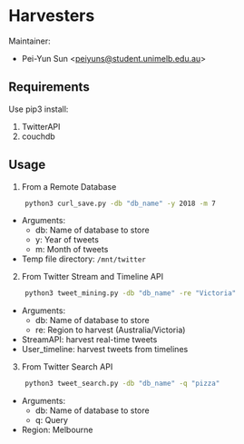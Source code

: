 # Harvesters
Maintainer:
- Pei-Yun Sun \<peiyuns@student.unimelb.edu.au\>
## Requirements
Use pip3 install:
1. TwitterAPI
2. couchdb


## Usage
1. From a Remote Database
```bash
    python3 curl_save.py -db "db_name" -y 2018 -m 7
```
* Arguments: 
    * db: Name of database to store
    * y: Year of tweets
    * m: Month of tweets
* Temp file directory: `/mnt/twitter`

2. From Twitter Stream and Timeline API
```bash
    python3 tweet_mining.py -db "db_name" -re "Victoria"
```
* Arguments: 
    * db: Name of database to store
    * re: Region to harvest (Australia/Victoria)
* StreamAPI: harvest real-time tweets
* User_timeline: harvest tweets from timelines

3. From Twitter Search API
```bash
    python3 tweet_search.py -db "db_name" -q "pizza"
```
* Arguments: 
    * db: Name of database to store
    * q: Query
* Region: Melbourne
